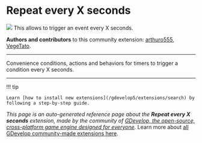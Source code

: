 # Repeat every X seconds

<img src="https://resources.gdevelop-app.com/assets/Icons/repeat.svg" class="extension-icon"></img>
This allows to trigger an event every X seconds.

**Authors and contributors** to this community extension: [arthuro555](https://gd.games/arthuro555), [VegeTato](https://gd.games/VegeTato).

---

Convenience conditions, actions and behaviors for timers to trigger a condition every X seconds.

---

!!! tip

    Learn [how to install new extensions](/gdevelop5/extensions/search) by following a step-by-step guide.

*This page is an auto-generated reference page about the **Repeat every X seconds** extension, made by the community of [GDevelop, the open-source, cross-platform game engine designed for everyone](https://gdevelop.io/).* Learn more about [all GDevelop community-made extensions here](/gdevelop5/extensions).